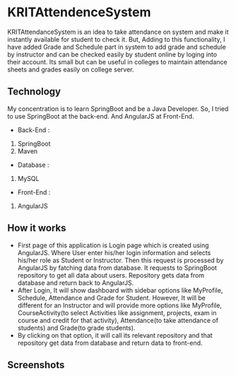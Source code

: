 # KRITAttendenceSystem

KRITAttendanceSystem is an idea to take attendance on system and make it instantly available for student to check it. But, Adding to
this functionality, I have added Grade and Schedule part in system to add grade and schedule by instructor and can be 
checked easily by student online by loging into their account. Its small but can be useful in colleges to maintain attendance sheets and
grades easily on college server.

## Technology

My concentration is to learn SpringBoot and be a Java Developer. So, I tried to use SpringBoot at the back-end. And AngularJS at Front-End.
* Back-End : 
1. SpringBoot
2. Maven
* Database : 
1. MySQL
* Front-End : 
1. AngularJS

## How it works 

* First page of this application is Login page which is created using AngularJS. Where User enter his/her login information and selects 
his/her role as Student or Instructor. Then this request is processed by AngularJS by fatching data from database. It requests to
SpringBoot repository to get all data about users. Repository gets data from database and return back to AngularJS. 
* After Login, It will show dashboard with sidebar options like MyProfile, Schedule, Attendance and Grade for Student. However, It will
be different for an Instructor and will provide more options like MyProfile, CourseActivity(to select Activities like assignment, projects,
exam in course and credit for that activity), Attendance(to take attendance of students) and Grade(to grade students).
* By clicking on that option, it will call its relevant repository and that repository get data from database and return data to front-end.

## Screenshots



